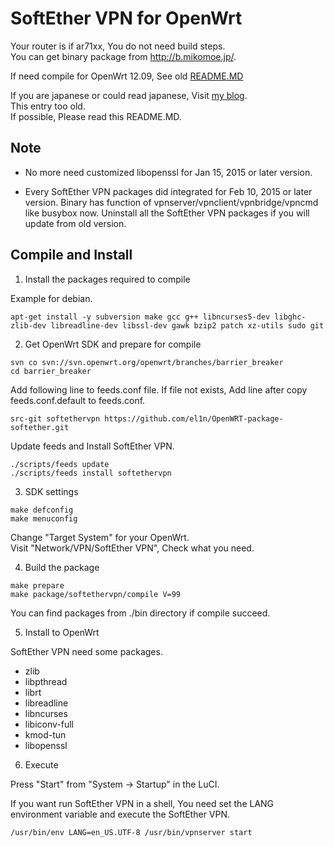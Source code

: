 SoftEther VPN for OpenWrt
=
Your router is if ar71xx, You do not need build steps.  
You can get binary package from http://b.mikomoe.jp/.

If need compile for OpenWrt 12.09, See old [README.MD](https://github.com/el1n/OpenWRT-package-softether/blob/7dc4c4ce19da9aa7dc2330e2dbbdc4d3e4dd4fcc/README.md)

If you are japanese or could read japanese, Visit [my blog](http://elin.mikomoe.jp/index.php?entry=OpenWRT%E3%81%A7SoftEther-VPN%E3%82%92%E5%8B%95%E3%81%8B%E3%81%99).  
This entry too old.  
If possible, Please read this README.MD.

Note
-
+ No more need customized libopenssl for Jan 15, 2015 or later version.

+ Every SoftEther VPN packages did integrated for Feb 10, 2015 or later version. 
Binary has function of vpnserver/vpnclient/vpnbridge/vpncmd like busybox now. 
Uninstall all the SoftEther VPN packages if you will update from old version.

Compile and Install
-
1. Install the packages required to compile

  Example for debian.
  ```
  apt-get install -y subversion make gcc g++ libncurses5-dev libghc-zlib-dev libreadline-dev libssl-dev gawk bzip2 patch xz-utils sudo git
  ```

2. Get OpenWrt SDK and prepare for compile
  ```
  svn co svn://svn.openwrt.org/openwrt/branches/barrier_breaker
  cd barrier_breaker
  ```

  Add following line to feeds.conf file.
  If file not exists, Add line after copy feeds.conf.default to feeds.conf.
  ```
  src-git softethervpn https://github.com/el1n/OpenWRT-package-softether.git
  ```

  Update feeds and Install SoftEther VPN.
  ```
  ./scripts/feeds update
  ./scripts/feeds install softethervpn
  ```

3. SDK settings
  ```
  make defconfig
  make menuconfig
  ```
  Change "Target System" for your OpenWrt.  
  Visit "Network/VPN/SoftEther VPN", Check what you need.

4. Build the package
  ```
  make prepare
  make package/softethervpn/compile V=99
  ```
  You can find packages from ./bin directory if compile succeed.

5. Install to OpenWrt

  SoftEther VPN need some packages.
  + zlib
  + libpthread
  + librt
  + libreadline
  + libncurses
  + libiconv-full
  + kmod-tun
  + libopenssl

6. Execute

  Press "Start" from "System -> Startup" in the LuCI.

  If you want run SoftEther VPN in a shell, You need set the LANG environment variable and execute the SoftEther VPN.
  ```
  /usr/bin/env LANG=en_US.UTF-8 /usr/bin/vpnserver start
  ```
